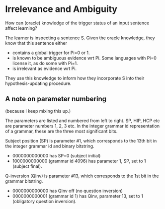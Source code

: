 # Irrelevance and Ambiguity

How can (oracle) knowledge of the trigger status of an input sentence affect
learning?

The learner is inspecting a sentence S. Given the oracle knowledge, they know
that this sentence either

- contains a global trigger for Pi=0 or 1.
- is known to be ambiguous evidence wrt Pi. Some languages with Pi=0 license it,
  as do some with Pi=1.
- is irrelevant as evidence wrt Pi.

They use this knowledge to inform how they incorporate S into their
hypothesis-updating procedure.

## A note on parameter numbering

(because I keep mixing this up.)

The parameters are listed and numbered from left to right. SP, HIP, HCP etc are
parameter numbers 1, 2, 3 etc. In the integer grammar id representation of a
grammar, these are the three most significant bits.

Subject position (SP) is parameter #1, which corresponds to the 13th bit in the
integer grammar id and binary bitstring.

- 0000000000000 has SP=0 (subject initial)
- 1000000000000 (grammar id 4096) has parameter 1, SP, set to 1 (subject final).

Q-inversion (QInv) is parameter #13, which corresponds to the 1st bit in the
grammar bitstring.

- 0000000000000 has QInv off (no question inversion)
- 0000000000001 (grammar id 1) has Qinv, parameter 13, set to 1 (obligatory question inversion).
